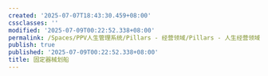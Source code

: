 ```yaml
---
created: '2025-07-07T18:43:30.459+08:00'
cssclasses: ''
modified: '2025-07-09T00:22:52.338+08:00'
permalink: /Spaces/PPV人生管理系统/Pillars - 经营领域/Pillars - 人生经营领域/运动/增肌减脂计划/力量训练动作库/固定器械划船.md
publish: true
published: '2025-07-09T00:22:52.338+08:00'
title: 固定器械划船
---
```

